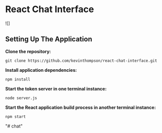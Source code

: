 # React Chat Interface

![]


## Setting Up The Application

**Clone the repository:**

```
git clone https://github.com/kevinthompson/react-chat-interface.git
```

**Install application dependencies:**

```
npm install
```

**Start the token server in one terminal instance:**

```
node server.js
```

**Start the React application build process in another terminal instance:**

```
npm start
```
"# chat" 
